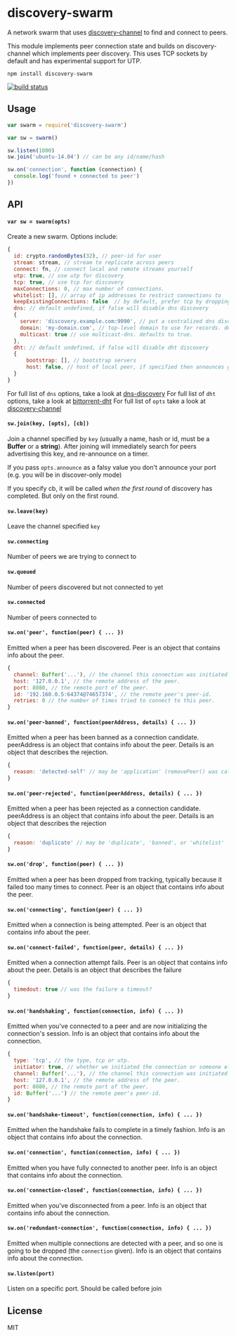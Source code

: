 # discovery-swarm

A network swarm that uses [discovery-channel](https://github.com/maxogden/discovery-channel) to find and connect to peers.

This module implements peer connection state and builds on discovery-channel which implements peer discovery. This uses TCP sockets by default and has experimental support for UTP.

```
npm install discovery-swarm
```

[![build status](http://img.shields.io/travis/mafintosh/discovery-swarm.svg?style=flat)](http://travis-ci.org/mafintosh/discovery-swarm)

## Usage

``` js
var swarm = require('discovery-swarm')

var sw = swarm()

sw.listen(1000)
sw.join('ubuntu-14.04') // can be any id/name/hash

sw.on('connection', function (connection) {
  console.log('found + connected to peer')
})
```

## API

#### `var sw = swarm(opts)`

Create a new swarm. Options include:
```js
{
  id: crypto.randomBytes(32), // peer-id for user
  stream: stream, // stream to replicate across peers
  connect: fn, // connect local and remote streams yourself
  utp: true, // use utp for discovery
  tcp: true, // use tcp for discovery
  maxConnections: 0, // max number of connections.
  whitelist: [], // array of ip addresses to restrict connections to
  keepExistingConnections: false  // by default, prefer tcp by dropping old utp connections
  dns: // default undefined, if false will disable dns discovery
  {
    server: 'discovery.example.com:9090', // put a centralized dns discovery server here,
    domain: 'my-domain.com', // top-level domain to use for records. defaults to dns-discovery.local,
    multicast: true // use multicast-dns. defaults to true.
  },
  dht: // default undefined, if false will disable dht discovery
  {
      bootstrap: [], // bootstrap servers
      host: false, // host of local peer, if specified then announces get added to local table (String, disabled by default)
  }
}
```
For full list of `dns` options, take a look at [dns-discovery](https://github.com/mafintosh/dns-discovery)
For full list of `dht` options, take a look at [bittorrent-dht](https://github.com/webtorrent/bittorrent-dht)
For full list of `opts` take a look at [discovery-channel](https://github.com/maxogden/discovery-channel)

#### `sw.join(key, [opts], [cb])`

Join a channel specified by `key` (usually a name, hash or id, must be a **Buffer** or a **string**). After joining will immediately search for peers advertising this key, and re-announce on a timer.

If you pass `opts.announce` as a falsy value you don't announce your port (e.g. you will be in discover-only mode)

If you specify cb, it will be called *when the first round* of discovery has completed. But only on the first round.

#### `sw.leave(key)`

Leave the channel specified `key`

#### `sw.connecting`

Number of peers we are trying to connect to

#### `sw.queued`

Number of peers discovered but not connected to yet

#### `sw.connected`

Number of peers connected to

#### `sw.on('peer', function(peer) { ... })`

Emitted when a peer has been discovered. Peer is an object that contains info about the peer.

```js
{
  channel: Buffer('...'), // the channel this connection was initiated on.
  host: '127.0.0.1', // the remote address of the peer.
  port: 8080, // the remote port of the peer.
  id: '192.168.0.5:64374@74657374', // the remote peer's peer-id.
  retries: 0 // the number of times tried to connect to this peer.
}
```


#### `sw.on('peer-banned', function(peerAddress, details) { ... })`

Emitted when a peer has been banned as a connection candidate. peerAddress is an object that contains info about the peer. Details is an object that describes the rejection.

```js
{
  reason: 'detected-self' // may be 'application' (removePeer() was called) or 'detected-self'
}
```

#### `sw.on('peer-rejected', function(peerAddress, details) { ... })`

Emitted when a peer has been rejected as a connection candidate. peerAddress is an object that contains info about the peer. Details is an object that describes the rejection

```js
{
  reason: 'duplicate' // may be 'duplicate', 'banned', or 'whitelist'
}
```

#### `sw.on('drop', function(peer) { ... })`

Emitted when a peer has been dropped from tracking, typically because it failed too many times to connect. Peer is an object that contains info about the peer.

#### `sw.on('connecting', function(peer) { ... })`

Emitted when a connection is being attempted. Peer is an object that contains info about the peer.

#### `sw.on('connect-failed', function(peer, details) { ... })`

Emitted when a connection attempt fails. Peer is an object that contains info about the peer. Details is an object that describes the failure

```js
{
  timedout: true // was the failure a timeout?
}
```

#### `sw.on('handshaking', function(connection, info) { ... })`

Emitted when you've connected to a peer and are now initializing the connection's session. Info is an object that contains info about the connection.

``` js
{
  type: 'tcp', // the type, tcp or utp.
  initiator: true, // whether we initiated the connection or someone else did.
  channel: Buffer('...'), // the channel this connection was initiated on. only set if initiator === true.
  host: '127.0.0.1', // the remote address of the peer.
  port: 8080, // the remote port of the peer.
  id: Buffer('...') // the remote peer's peer-id.
}
```

#### `sw.on('handshake-timeout', function(connection, info) { ... })`

Emitted when the handshake fails to complete in a timely fashion. Info is an object that contains info about the connection.

#### `sw.on('connection', function(connection, info) { ... })`

Emitted when you have fully connected to another peer. Info is an object that contains info about the connection.

#### `sw.on('connection-closed', function(connection, info) { ... })`

Emitted when you've disconnected from a peer. Info is an object that contains info about the connection.

#### `sw.on('redundant-connection', function(connection, info) { ... })`

Emitted when multiple connections are detected with a peer, and so one is going to be dropped (the `connection` given). Info is an object that contains info about the connection.

#### `sw.listen(port)`

Listen on a specific port. Should be called before join

## License

MIT
